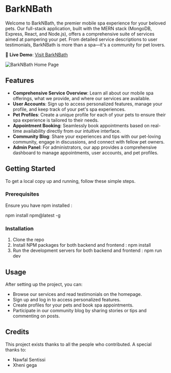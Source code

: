 # BarkNBath

Welcome to BarkNBath, the premier mobile spa experience for your beloved pets. Our full-stack application, built with the MERN stack (MongoDB, Express, React, and Node.js), offers a comprehensive suite of services aimed at pampering your pet. From detailed service descriptions to user testimonials, BarkNBath is more than a spa—it's a community for pet lovers.

🚀 **Live Demo**: [Visit BarkNBath](https://barknbath.onrender.com/)


![BarkNBath Home Page](/assets/homepage.png)

## Features

- **Comprehensive Service Overview**: Learn all about our mobile spa offerings, what we provide, and where our services are available.
- **User Accounts**: Sign up to access personalized features, manage your profile, and keep track of your pet's spa experiences.
- **Pet Profiles**: Create a unique profile for each of your pets to ensure their spa experience is tailored to their needs.
- **Appointment Booking**: Seamlessly book appointments based on real-time availability directly from our intuitive interface.
- **Community Blog**: Share your experiences and tips with our pet-loving community, engage in discussions, and connect with fellow pet owners.
- **Admin Panel**: For administrators, our app provides a comprehensive dashboard to manage appointments, user accounts, and pet profiles.

## Getting Started

To get a local copy up and running, follow these simple steps.

### Prerequisites

Ensure you have npm installed :

npm install npm@latest -g

### Installation

1. Clone the repo
2. Install NPM packages for both backend and frontend : npm install
3. Run the development servers for both backend and frontend : npm run dev


## Usage

After setting up the project, you can:
- Browse our services and read testimonials on the homepage.
- Sign up and log in to access personalized features.
- Create profiles for your pets and book spa appointments.
- Participate in our community blog by sharing stories or tips and commenting on posts.


## Credits

This project exists thanks to all the people who contributed. A special thanks to:

- Nawfal Sentissi
- Xheni gega 

 

